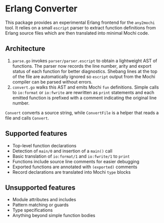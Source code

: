 # Erlang Converter

This package provides an experimental Erlang frontend for the `any2mochi` tool. It relies on a small `escript` parser to extract function definitions from Erlang source files which are then translated into minimal Mochi code.

## Architecture

1. `parse.go` invokes `parser/parser.escript` to obtain a lightweight AST of functions.
   The parser now records the line number, arity and export status of each function for better diagnostics.
   Shebang lines at the top of the file are automatically ignored so `escript`
   output from the Mochi compiler can be parsed without errors.
2. `convert.go` walks this AST and emits Mochi `fun` definitions. Simple calls to
   `io:format` or `io:fwrite` are rewritten as `print` statements and each emitted
   function is prefixed with a comment indicating the original line number.

`Convert` converts a source string, while `ConvertFile` is a helper that reads a file and calls `Convert`.

## Supported features

- Top-level function declarations
- Detection of `main/0` and insertion of a `main()` call
- Basic translation of `io:format/1` and `io:fwrite/1` to `print`
- Functions include source line comments for easier debugging
- Exported functions are annotated with `(exported)` comments
- Record declarations are translated into Mochi `type` blocks

## Unsupported features

- Module attributes and includes
- Pattern matching or guards
- Type specifications
- Anything beyond simple function bodies
